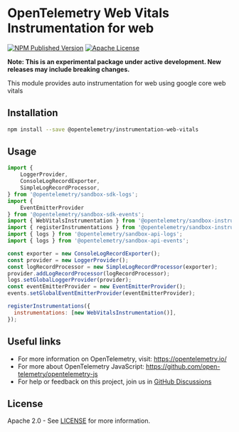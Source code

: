 # OpenTelemetry Web Vitals Instrumentation for web

[![NPM Published Version][npm-img]][npm-url]
[![Apache License][license-image]][license-image]

**Note: This is an experimental package under active development. New releases may include breaking changes.**

This module provides auto instrumentation for web using google core web vitals

## Installation

```bash
npm install --save @opentelemetry/instrumentation-web-vitals
```

## Usage

```js
import {
    LoggerProvider,
    ConsoleLogRecordExporter,
    SimpleLogRecordProcessor,
} from '@opentelemetry/sandbox-sdk-logs';
import {
    EventEmitterProvider
} from '@opentelemetry/sandbox-sdk-events';
import { WebVitalsInstrumentation } from '@opentelemetry/sandbox-instrumentation-web-vitals';
import { registerInstrumentations } from '@opentelemetry/sandbox-instrumentation';
import { logs } from '@opentelemetry/sandbox-api-logs';
import { logs } from '@opentelemetry/sandbox-api-events';

const exporter = new ConsoleLogRecordExporter();
const provider = new LoggerProvider();
const logRecordProcessor = new SimpleLogRecordProcessor(exporter);
provider.addLogRecordProcessor(logRecordProcessor);
logs.setGlobalLoggerProvider(provider);
const eventEmitterProvider = new EventEmitterProvider();
events.setGlobalEventEmitterProvider(eventEmitterProvider);

registerInstrumentations({
  instrumentations: [new WebVitalsInstrumentation()],
});
```

## Useful links

- For more information on OpenTelemetry, visit: <https://opentelemetry.io/>
- For more about OpenTelemetry JavaScript: <https://github.com/open-telemetry/opentelemetry-js>
- For help or feedback on this project, join us in [GitHub Discussions][discussions-url]

## License

Apache 2.0 - See [LICENSE][license-url] for more information.

[discussions-url]: https://github.com/open-telemetry/opentelemetry-js/discussions
[license-url]: https://github.com/open-telemetry/opentelemetry-js/blob/main/LICENSE
[license-image]: https://img.shields.io/badge/license-Apache_2.0-green.svg?style=flat
[npm-url]: https://www.npmjs.com/package/@opentelemetry/instrumentation-web-vitals
[npm-img]: https://badge.fury.io/js/%40opentelemetry%2Finstrumentation-web-vitals.svg
